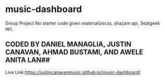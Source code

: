 # music-dashboard
Group Project
No starter code given
materializecss, shazam api, Seatgeek api,
## CODED BY DANIEL MANAGLIA, JUSTIN CANAVAN, AHMAD BUSTAMI, AND  AWELE ANITA LAN##
Live Link:https://justincanavanmusic.github.io/music-dashboard/
